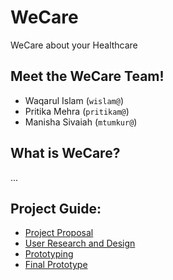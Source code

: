 # WeCare
WeCare about your Healthcare

## Meet the WeCare Team!
* Waqarul Islam (`wislam@`)
* Pritika Mehra (`pritikam@`)
* Manisha Sivaiah (`mtumkur@`)

## What is WeCare?
...

## Project Guide:
- [Project Proposal](deliverables/ProjectProposal.pdf)
- [User Research and Design](deliverables/UserResearch_Design.pdf)
- [Prototyping](deliverables/Prototyping.pdf)
- [Final Prototype](deliverables/FinalPrototype.pdf)
